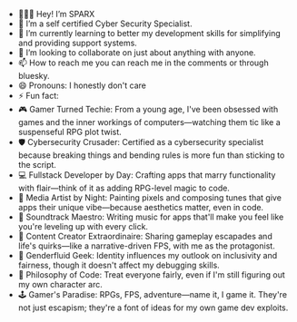 - 🙋🏻‍♂️ Hey! I’m SPARX
- 👀 I’m a self certified Cyber Security Specialist.
- 🌱 I’m currently learning to better my development skills for simplifying and providing support systems.
- 💞️ I’m looking to collaborate on just about anything with anyone.
- 📫 How to reach me you can reach me in the comments or through bluesky.
- 😄 Pronouns: I honestly don't care
- ⚡ Fun fact:
- 🎮 Gamer Turned Techie: From a young age, I've been obsessed with games and the inner workings of computers—watching them tic like a suspenseful RPG plot twist.
- 🛡️ Cybersecurity Crusader: Certified as a cybersecurity specialist because breaking things and bending rules is more fun than sticking to the script.
- 💻 Fullstack Developer by Day: Crafting apps that marry functionality with flair—think of it as adding RPG-level magic to code.
- 🎨 Media Artist by Night: Painting pixels and composing tunes that give apps their unique vibe—because aesthetics matter, even in code.
- 🎵 Soundtrack Maestro: Writing music for apps that'll make you feel like you're leveling up with every click.
- 🎥 Content Creator Extraordinaire: Sharing gameplay escapades and life's quirks—like a narrative-driven FPS, with me as the protagonist.
- 🌈 Genderfluid Geek: Identity influences my outlook on inclusivity and fairness, though it doesn't affect my debugging skills.
- 🌟 Philosophy of Code: Treat everyone fairly, even if I'm still figuring out my own character arc.
- 🕹️ Gamer's Paradise: RPGs, FPS, adventure—name it, I game it. They're not just escapism; they're a font of ideas for my own game dev exploits.

